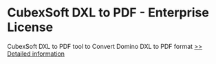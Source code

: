 # CubexSoft DXL to PDF - Enterprise License
CubexSoft DXL to PDF tool to Convert Domino DXL to PDF format
[>> Detailed information](https://secure.shareit.com/shareit/product.html?productid=300784307&affiliateid=200057808)